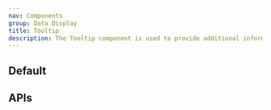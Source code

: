 ```yaml
---
nav: Components
group: Data Display
title: Tooltip
description: The Tooltip component is used to provide additional information to the user when they hover over a specific element.
---
```


## Default

<code src="./demos/index.tsx" nopadding></code>

## APIs
